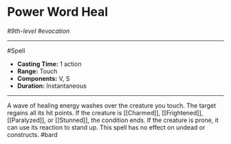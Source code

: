 # Power Word Heal
*#9th-level #evocation*
___ 
#Spell
- **Casting Time:** 1 action
- **Range:** Touch
- **Components:** V, S
- **Duration:** Instantaneous
---
A wave of healing energy washes over the creature you touch. The target regains all its hit points. If the creature is [[Charmed]], [[Frightened]], [[Paralyzed]], or [[Stunned]], the condition ends. If the creature is prone, it can use its reaction to stand up. This spell has no effect on undead or constructs.
#bard